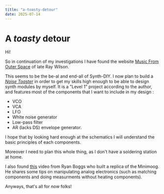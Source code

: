 ```yaml
---
title: "a-toasty-detour"
date: 2025-07-14
---
```

# A *toasty* detour
Hi!

So in continuation of my investigations I have found the website [Music From
Outer Space](https://musicfromouterspace.com) of late Ray Wilson.

This seems to be the be-al and end-all of Synth-DIY. I now plan to build
a [*Noise
Toaster*](https://musicfromouterspace.com/index.php?CATPARTNO=NOISETOASTERPCB&PROJARG=NOISETOASTER%2FNOISETOASTER.php&MAINTAB=SYNTHDIY&SONGID=NONE&VPW=1430&VPH=570) in order to get my skills high enough to be able to design
synth modules by myself. It is a "Level 1" project according to the author, and
features most of the components that I want to include in my design :
- VCO
- VCA
- LFO
- White noise generator
- Low-pass filter
- AR (lacks DS) envelope generator.

I hope that by looking hard enough at the schematics I will understand the
basic principles of each components.

Moreover I need to plan this whole thing, as I don't have a soldering station
at home.

I also found [this](https://www.youtube.com/watch?v=PATlf0W3m7k) video from
Ryan Boggs who built a replica of the Minimoog. He shares some tips on
manipulating analog electronics (such as matching components and doing
measurments without heating components).

Anyways, that's all for now folks!
